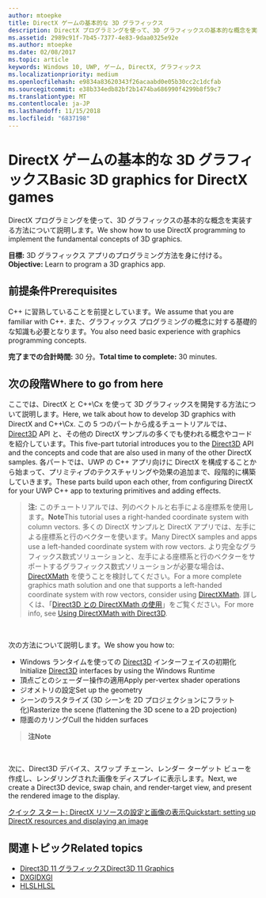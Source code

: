 ```yaml
---
author: mtoepke
title: DirectX ゲームの基本的な 3D グラフィックス
description: DirectX プログラミングを使って、3D グラフィックスの基本的な概念を実装する方法について説明します。
ms.assetid: 2989c91f-7b45-7377-4e83-9daa0325e92e
ms.author: mtoepke
ms.date: 02/08/2017
ms.topic: article
keywords: Windows 10, UWP, ゲーム, DirectX, グラフィックス
ms.localizationpriority: medium
ms.openlocfilehash: e9834a83620343f26acaabd0e05b30cc2c1dcfab
ms.sourcegitcommit: e38b334edb82bf2b1474ba686990f4299b8f59c7
ms.translationtype: MT
ms.contentlocale: ja-JP
ms.lasthandoff: 11/15/2018
ms.locfileid: "6837198"
---
```

# <a name="basic-3d-graphics-for-directx-games"></a><span data-ttu-id="53ad6-104">DirectX ゲームの基本的な 3D グラフィックス</span><span class="sxs-lookup"><span data-stu-id="53ad6-104">Basic 3D graphics for DirectX games</span></span>



<span data-ttu-id="53ad6-105">DirectX プログラミングを使って、3D グラフィックスの基本的な概念を実装する方法について説明します。</span><span class="sxs-lookup"><span data-stu-id="53ad6-105">We show how to use DirectX programming to implement the fundamental concepts of 3D graphics.</span></span>

<span data-ttu-id="53ad6-106">**目標:** 3D グラフィックス アプリのプログラミング方法を身に付ける。</span><span class="sxs-lookup"><span data-stu-id="53ad6-106">**Objective:** Learn to program a 3D graphics app.</span></span>

## <a name="prerequisites"></a><span data-ttu-id="53ad6-107">前提条件</span><span class="sxs-lookup"><span data-stu-id="53ad6-107">Prerequisites</span></span>


<span data-ttu-id="53ad6-108">C++ に習熟していることを前提としています。</span><span class="sxs-lookup"><span data-stu-id="53ad6-108">We assume that you are familiar with C++.</span></span> <span data-ttu-id="53ad6-109">また、グラフィックス プログラミングの概念に対する基礎的な知識も必要となります。</span><span class="sxs-lookup"><span data-stu-id="53ad6-109">You also need basic experience with graphics programming concepts.</span></span>

<span data-ttu-id="53ad6-110">**完了までの合計時間:** 30 分。</span><span class="sxs-lookup"><span data-stu-id="53ad6-110">**Total time to complete:** 30 minutes.</span></span>

## <a name="where-to-go-from-here"></a><span data-ttu-id="53ad6-111">次の段階</span><span class="sxs-lookup"><span data-stu-id="53ad6-111">Where to go from here</span></span>


<span data-ttu-id="53ad6-112">ここでは、DirectX と C++\\Cx を使って 3D グラフィックスを開発する方法について説明します。</span><span class="sxs-lookup"><span data-stu-id="53ad6-112">Here, we talk about how to develop 3D graphics with DirectX and C++\\Cx.</span></span> <span data-ttu-id="53ad6-113">この 5 つのパートから成るチュートリアルでは、[Direct3D](https://msdn.microsoft.com/library/windows/desktop/hh309466) API と、その他の DirectX サンプルの多くでも使われる概念やコードを紹介しています。</span><span class="sxs-lookup"><span data-stu-id="53ad6-113">This five-part tutorial introduces you to the [Direct3D](https://msdn.microsoft.com/library/windows/desktop/hh309466) API and the concepts and code that are also used in many of the other DirectX samples.</span></span> <span data-ttu-id="53ad6-114">各パートでは、UWP の C++ アプリ向けに DirectX を構成することから始まって、プリミティブのテクスチャリングや効果の追加まで、段階的に構築していきます。</span><span class="sxs-lookup"><span data-stu-id="53ad6-114">These parts build upon each other, from configuring DirectX for your UWP C++ app to texturing primitives and adding effects.</span></span>

> <span data-ttu-id="53ad6-115">**注:** このチュートリアルでは、列のベクトルと右手による座標系を使用します。</span><span class="sxs-lookup"><span data-stu-id="53ad6-115">**Note**This tutorial uses a right-handed coordinate system with column vectors.</span></span> <span data-ttu-id="53ad6-116">多くの DirectX サンプルと DirectX アプリでは、左手による座標系と行のベクターを使います。</span><span class="sxs-lookup"><span data-stu-id="53ad6-116">Many DirectX samples and apps use a left-handed coordinate system with row vectors.</span></span> <span data-ttu-id="53ad6-117">より完全なグラフィックス数式ソリューションと、左手による座標系と行のベクターをサポートするグラフィックス数式ソリューションが必要な場合は、[DirectXMath](https://msdn.microsoft.com/library/windows/desktop/hh437833) を使うことを検討してください。</span><span class="sxs-lookup"><span data-stu-id="53ad6-117">For a more complete graphics math solution and one that supports a left-handed coordinate system with row vectors, consider using [DirectXMath](https://msdn.microsoft.com/library/windows/desktop/hh437833).</span></span> <span data-ttu-id="53ad6-118">詳しくは、「[Direct3D との DirectXMath の使用](https://msdn.microsoft.com/library/windows/desktop/ff729728#Use_DXMath_with_D3D)」をご覧ください。</span><span class="sxs-lookup"><span data-stu-id="53ad6-118">For more info, see [Using DirectXMath with Direct3D](https://msdn.microsoft.com/library/windows/desktop/ff729728#Use_DXMath_with_D3D).</span></span>

 

<span data-ttu-id="53ad6-119">次の方法について説明します。</span><span class="sxs-lookup"><span data-stu-id="53ad6-119">We show you how to:</span></span>

-   <span data-ttu-id="53ad6-120">Windows ランタイムを使っての [Direct3D](https://msdn.microsoft.com/library/windows/desktop/hh309466) インターフェイスの初期化</span><span class="sxs-lookup"><span data-stu-id="53ad6-120">Initialize [Direct3D](https://msdn.microsoft.com/library/windows/desktop/hh309466) interfaces by using the Windows Runtime</span></span>
-   <span data-ttu-id="53ad6-121">頂点ごとのシェーダー操作の適用</span><span class="sxs-lookup"><span data-stu-id="53ad6-121">Apply per-vertex shader operations</span></span>
-   <span data-ttu-id="53ad6-122">ジオメトリの設定</span><span class="sxs-lookup"><span data-stu-id="53ad6-122">Set up the geometry</span></span>
-   <span data-ttu-id="53ad6-123">シーンのラスタライズ (3D シーンを 2D プロジェクションにフラット化)</span><span class="sxs-lookup"><span data-stu-id="53ad6-123">Rasterize the scene (flattening the 3D scene to a 2D projection)</span></span>
-   <span data-ttu-id="53ad6-124">隠面のカリング</span><span class="sxs-lookup"><span data-stu-id="53ad6-124">Cull the hidden surfaces</span></span>

> **<span data-ttu-id="53ad6-125">注</span><span class="sxs-lookup"><span data-stu-id="53ad6-125">Note</span></span>**  

 

<span data-ttu-id="53ad6-126">次に、Direct3D デバイス、スワップ チェーン、レンダー ターゲット ビューを作成し、レンダリングされた画像をディスプレイに表示します。</span><span class="sxs-lookup"><span data-stu-id="53ad6-126">Next, we create a Direct3D device, swap chain, and render-target view, and present the rendered image to the display.</span></span>

[<span data-ttu-id="53ad6-127">クイック スタート: DirectX リソースの設定と画像の表示</span><span class="sxs-lookup"><span data-stu-id="53ad6-127">Quickstart: setting up DirectX resources and displaying an image</span></span>](setting-up-directx-resources.md)

## <a name="related-topics"></a><span data-ttu-id="53ad6-128">関連トピック</span><span class="sxs-lookup"><span data-stu-id="53ad6-128">Related topics</span></span>


* [<span data-ttu-id="53ad6-129">Direct3D 11 グラフィックス</span><span class="sxs-lookup"><span data-stu-id="53ad6-129">Direct3D 11 Graphics</span></span>](https://msdn.microsoft.com/library/windows/desktop/ff476080)
* [<span data-ttu-id="53ad6-130">DXGI</span><span class="sxs-lookup"><span data-stu-id="53ad6-130">DXGI</span></span>](https://msdn.microsoft.com/library/windows/desktop/hh404534)
* [<span data-ttu-id="53ad6-131">HLSL</span><span class="sxs-lookup"><span data-stu-id="53ad6-131">HLSL</span></span>](https://msdn.microsoft.com/library/windows/desktop/bb509561)

 

 




